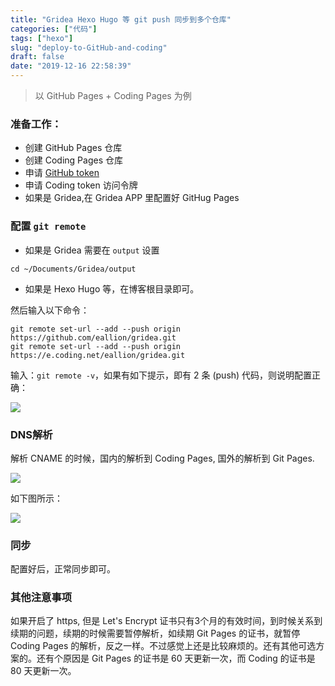 ```yaml
---
title: "Gridea Hexo Hugo 等 git push 同步到多个仓库"
categories: ["代码"]
tags: ["hexo"]
slug: "deploy-to-GitHub-and-coding"
draft: false
date: "2019-12-16 22:58:39"
---
```


> 以 GitHub Pages + Coding Pages 为例

### 准备工作：
- 创建 GitHub Pages 仓库
- 创建 Coding Pages 仓库
- 申请 [GitHub token](https://github.com/settings/tokens/new)
- 申请 Coding token 访问令牌
- 如果是 Gridea,在 Gridea APP 里配置好 GitHug Pages

### 配置 `git remote`
- 如果是 Gridea 需要在 `output` 设置
```
cd ~/Documents/Gridea/output
```
- 如果是 Hexo Hugo 等，在博客根目录即可。

然后输入以下命令：

```
git remote set-url --add --push origin https://github.com/eallion/gridea.git
git remote set-url --add --push origin https://e.coding.net/eallion/gridea.git
```

输入：`git remote -v`，如果有如下提示，即有 2 条 (push) 代码，则说明配置正确：

![](https://cdn.jsdelivr.net/gh/eallion/blog@gh-pages/images/2019/12/20191228231145.png)

### DNS解析

解析 CNAME 的时候，国内的解析到 Coding Pages, 国外的解析到 Git Pages.

![](https://cdn.jsdelivr.net/gh/eallion/blog@gh-pages/images/2019/12/20191228231204.png)

如下图所示：

![](https://cdn.jsdelivr.net/gh/eallion/blog@gh-pages/images/2019/12/20191228231217.png)

### 同步
配置好后，正常同步即可。

### 其他注意事项
如果开启了 https, 但是 Let's Encrypt 证书只有3个月的有效时间，到时候关系到续期的问题，续期的时候需要暂停解析，如续期 Git Pages 的证书，就暂停 Coding Pages 的解析，反之一样。不过感觉上还是比较麻烦的。还有其他可选方案的。还有个原因是 Git Pages 的证书是 60 天更新一次，而 Coding 的证书是 80 天更新一次。